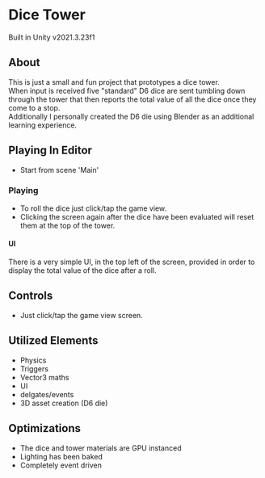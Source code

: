 # Dice Tower

Built in Unity v2021.3.23f1

## About

This is just a small and fun project that prototypes a dice tower.<br>
When input is received five "standard" D6 dice are sent tumbling down through the tower that then reports the total value of all the dice once they come to a stop.<br>
Additionally I personally created the D6 die using Blender as an additional learning experience.

## Playing In Editor

-   Start from scene 'Main'

### <b>Playing</b>

-   To roll the dice just click/tap the game view. <br>
-   Clicking the screen again after the dice have been evaluated will reset them at the top of the tower.

#### <b>UI</b>

There is a very simple UI, in the top left of the screen, provided in order to display the total value of the dice after a roll.

## Controls

-   Just click/tap the game view screen.

## Utilized Elements

-   Physics
-   Triggers
-   Vector3 maths
-   UI
-   delgates/events
-   3D asset creation (D6 die)

## Optimizations

-   The dice and tower materials are GPU instanced
-   Lighting has been baked
-   Completely event driven
